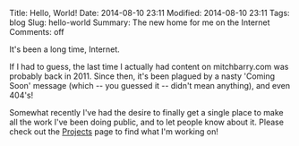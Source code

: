 Title: Hello, World!
Date: 2014-08-10 23:11
Modified: 2014-08-10 23:11
Tags: blog
Slug: hello-world
Summary: The new home for me on the Internet
Comments: off

It's been a long time, Internet.

If I had to guess, the last time I actually had content on mitchbarry.com was probably back in 2011. Since then, it's been plagued by a nasty 'Coming Soon' message (which -- you guessed it -- didn't mean anything), and even 404's!

Somewhat recently I've had the desire to finally get a single place to make all the work I've been doing public, and to let people know about it. Please check out the [Projects](/category/projects.html) page to find what I'm working on!
